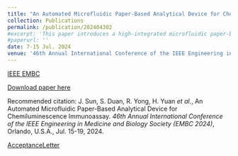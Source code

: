 ```yaml
---
title: "An Automated Microfluidic Paper-Based Analytical Device for Chemiluminescence Immunoassay"
collection: Publications
permalink: /publication/202404302
#excerpt: 'This paper introduces a high-integrated microfluidic paper-based analytical device (μPAD) that has a reliable and programmable rotary valve and automated injection device. By controlling the rotation of valves, different regions on the μPAD can be connected or disconnected, allowing reagents to be effectively transported to the test zone. In order to address the limitations of traditional chemiluminescent immunoassays (CLIA), which involve expensive equipment and extensive manual operations, we utilize a smartphone to read the results and program each component of the device to automate the detection process. As a proof-of-concept, we conducted the detection of rabbit IgG under optimized experimental conditions (H2O2 concentration at 0.1 M, HRP-conjugated antibody concentration at 150 μg/mL, and plasma treatment time of 4 minutes), achieving a limit of detection of 3.58 pM. Our device combines the multifunctionality of μPAD with the sensitivity and specificity of CLIA, which potentially advances the development of point-of-care testing.'
#paperurl: ''
date: 7-15 Jul. 2024
venue: '46th Annual International Conference of the IEEE Engineering in Medicine and Biology Society (EMBC)'
---
```


[IEEE EMBC](https://embc.embs.org/2024/)

[Download paper here]()

Recommended citation: J. Sun, S. Duan, R. Yong, H. Yuan _et al._, An Automated Microfluidic Paper-Based Analytical Device for Chemiluminescence Immunoassay. _46th Annual International Conference of the IEEE Engineering in Medicine and Biology Society (EMBC 2024)_, Orlando, U.S.A., Jul. 15-19, 2024.

[AcceptanceLetter]()
